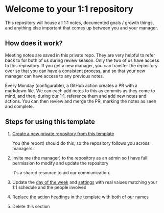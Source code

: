# Welcome to your 1:1 repository

This repository will house all 1:1 notes, documented goals / growth things, and
anything else important that comes up between you and your manager.

## How does it work?

Meeting notes are saved in this private repo. They are very helpful to refer
back to for both of us during review season. Only the two of us have access to
this repository. If you get a new manager, you can transfer the repository over
so that you can have a consistent process, and so that your new manager can have
access to any previous notes.

Every Monday (configurable), a GitHub action creates a PR with a markdown file.
We can each add notes to this as commits as they come to mind, and then, during
our 1:1, reference them and add new notes and actions. You can then review and
merge the PR, marking the notes as seen and complete.

## Steps for using this template

1. [Create a new private repository from this template](https://help.github.com/en/github/creating-cloning-and-archiving-repositories/creating-a-repository-from-a-template)

   You (the report) should do this, so the repository follows you across
   managers.

1. Invite me (the manager) to the repository as an admin so I have full
   permission to modify and update the repository

   It's a shared resource to aid our communication.

1. Update the [day of the week](.github/workflows/one-to-one-notes.yml#L5) and
   [settings](.github/workflows/one-to-one-notes.yml#L12) with real values
   matching your 1:1 schedule and the people involved

1. Replace the action headings in
   [the template](meeting-notes/templates/one-to-one.md) with both of our names

1. Delete this section
